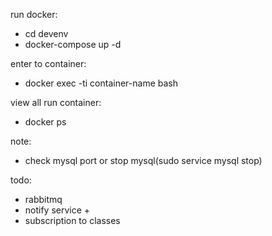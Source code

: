 run docker:
- cd devenv
- docker-compose up -d

enter to container:
- docker exec -ti container-name bash

view all run container:
- docker ps

note:
- check mysql port or stop mysql(sudo service mysql stop)

todo:
- rabbitmq
- notify service +
- subscription to classes
